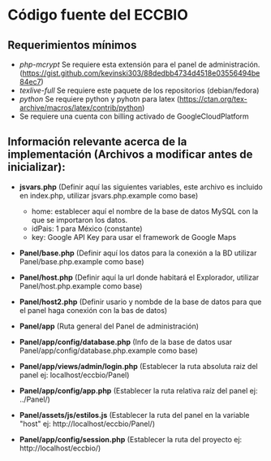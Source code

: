 # Código fuente del ECCBIO

## Requerimientos mínimos
- _php-mcrypt_ Se requiere esta extensión para el panel de administración. (https://gist.github.com/kevinski303/88dedbb4734d4518e03556494be84ec7)
- _texlive-full_ Se requiere este paquete de los repositorios (debian/fedora)
- _python_ Se requiere python y pyhotn para latex (https://ctan.org/tex-archive/macros/latex/contrib/python)
- Se requiere una cuenta con billing activado de GoogleCloudPlatform


## Información relevante acerca de la implementación (Archivos a modificar antes de inicializar):
- **jsvars.php** (Definir aquí las siguientes variables, este archivo es incluido en index.php, utilizar jsvars.php.example como base)
	- home: establecer aquí el nombre de la base de datos MySQL con la que se importaron los datos.
	- idPais: 1 para México (constante)
	- key: Google API Key para usar el framework de Google Maps


- **Panel/base.php** (Definir aquí los datos para la conexión a la BD utilizar Panel/base.php.example como base)

- **Panel/host.php** (Definir aquí la url donde habitará el Explorador, utilizar Panel/host.php.example como base)

- **Panel/host2.php** (Definir usario y nombde de la base de datos para que el panel haga conexión con la bas de datos)

- **Panel/app** (Ruta general del Panel de administración)

- **Panel/app/config/database.php** (Info de la base de datos usar Panel/app/config/database.php.example como base)

- **Panel/app/views/admin/login.php** (Establecer la ruta absoluta raiz del panel ej: localhost/eccbio/Panel)

- **Panel/app/config/app.php** (Establecer la ruta relativa raíz del panel ej: ../Panel/)

- **Panel/assets/js/estilos.js** (Establecer la ruta del panel en la variable "host" ej: http://localhost/eccbio/Panel/)

- **Panel/app/config/session.php** (Establecer la ruta del proyecto ej: http://localhost/eccbio/)
